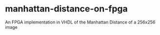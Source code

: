 # manhattan-distance-on-fpga
An FPGA implementation in VHDL of the Manhattan Distance of a 256x256 image
